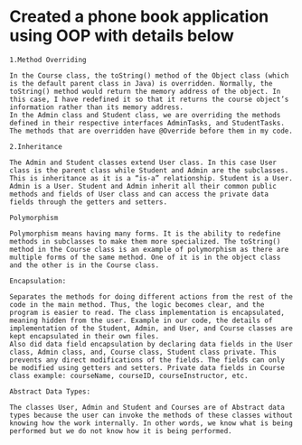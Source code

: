 # Created a phone book application using OOP with details below

    1.Method Overriding

    In the Course class, the toString() method of the Object class (which is the default parent class in Java) is overridden. Normally, the toString() method would return the memory address of the object. In this case, I have redefined it so that it returns the course object’s information rather than its memory address.
    In the Admin class and Student class, we are overriding the methods defined in their respective interfaces AdminTasks, and StudentTasks. The methods that are overridden have @Override before them in my code.

    2.Inheritance

    The Admin and Student classes extend User class. In this case User class is the parent class while Student and Admin are the subclasses. This is inheritance as it is a “is-a” relationship. Student is a User. Admin is a User. Student and Admin inherit all their common public methods and fields of User class and can access the private data fields through the getters and setters.

    Polymorphism

    Polymorphism means having many forms. It is the ability to redefine methods in subclasses to make them more specialized. The toString() method in the Course class is an example of polymorphism as there are multiple forms of the same method. One of it is in the object class and the other is in the Course class.

    Encapsulation:

    Separates the methods for doing different actions from the rest of the code in the main method. Thus, the logic becomes clear, and the program is easier to read. The class implementation is encapsulated, meaning hidden from the user. Example in our code, the details of implementation of the Student, Admin, and User, and Course classes are kept encapsulated in their own files.
    Also did data field encapsulation by declaring data fields in the User class, Admin class, and, Course class, Student class private. This prevents any direct modifications of the fields. The fields can only be modified using getters and setters. Private data fields in Course class example: courseName, courseID, courseInstructor, etc.

    Abstract Data Types:

    The classes User, Admin and Student and Courses are of Abstract data types because the user can invoke the methods of these classes without knowing how the work internally. In other words, we know what is being performed but we do not know how it is being performed.
